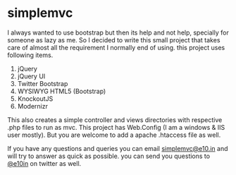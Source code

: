 simplemvc
=========

I always wanted to use bootstrap but then its help and not help, specially for someone as lazy as me. So I decided to write this small project that takes care of almost all the requirement I normally end of using. this project uses following items.

1. jQuery
2. jQuery UI
3. Twitter Bootstrap
4. WYSIWYG HTML5 (Bootstrap)
5. KnockoutJS
6. Modernizr

This also creates a simple controller and views directories with respective .php files to run as mvc. This project has Web.Config (I am a windows & IIS user mostly). But you are welcome to add a apache .htaccess file as well.

If you have any questions and queries you can email simplemvc@e10.in and will try to answer as quick as possible. you can send you questions to [@e10in](https://twitter.com/e10in) on twitter as well.
